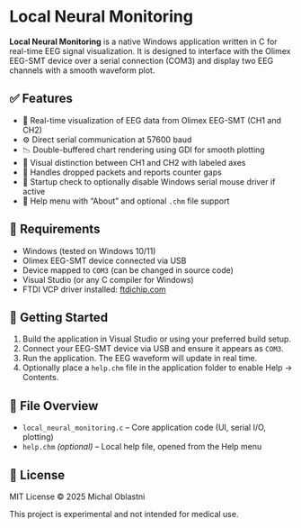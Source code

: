 # Local Neural Monitoring

**Local Neural Monitoring** is a native Windows application written in C for real-time EEG signal visualization. It is designed to interface with the Olimex EEG-SMT device over a serial connection (COM3) and display two EEG channels with a smooth waveform plot.

## ✅ Features

- 📡 Real-time visualization of EEG data from Olimex EEG-SMT (CH1 and CH2)
- ⚙️ Direct serial communication at 57600 baud
- 📉 Double-buffered chart rendering using GDI for smooth plotting
- 🧠 Visual distinction between CH1 and CH2 with labeled axes
- 🧼 Handles dropped packets and reports counter gaps
- 🧰 Startup check to optionally disable Windows serial mouse driver if active
- 🧾 Help menu with “About” and optional `.chm` file support

## 🧪 Requirements

- Windows (tested on Windows 10/11)
- Olimex EEG-SMT device connected via USB
- Device mapped to `COM3` (can be changed in source code)
- Visual Studio (or any C compiler for Windows)
- FTDI VCP driver installed: [ftdichip.com](https://www.ftdichip.com/Drivers/VCP.htm)

## 🧭 Getting Started

1. Build the application in Visual Studio or using your preferred build setup.
2. Connect your EEG-SMT device via USB and ensure it appears as `COM3`.
3. Run the application. The EEG waveform will update in real time.
4. Optionally place a `help.chm` file in the application folder to enable Help → Contents.

## 📂 File Overview

- `local_neural_monitoring.c` – Core application code (UI, serial I/O, plotting)
- `help.chm` *(optional)* – Local help file, opened from the Help menu

## 📜 License

MIT License © 2025 Michal Oblastni

This project is experimental and not intended for medical use.
